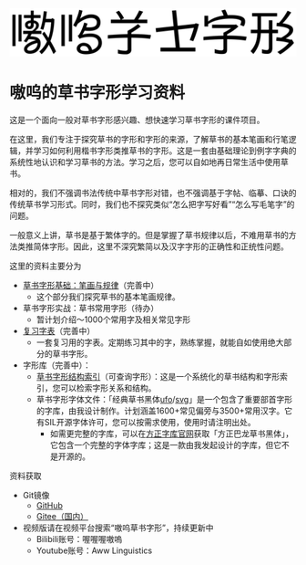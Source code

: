 ![嗷呜草书字形](src/logo.svg)

# 嗷呜的草书字形学习资料

这是一个面向一般对草书字形感兴趣、想快速学习草书字形的课件项目。

在这里，我们专注于探究草书的字形和字形的来源，了解草书的基本笔画和行笔逻辑，并学习如何利用楷书字形类推草书的字形。这是一套由基础理论到例字字典的系统性地认识和学习草书的方法。学习之后，您可以自如地再日常生活中使用草书。

相对的，我们不强调书法传统中草书字形对错，也不强调基于字帖、临摹、口诀的传统草书学习形式。同时，我们也不探究类似“怎么把字写好看”“怎么写毛笔字”的问题。

一般意义上讲，草书是基于繁体字的。但是掌握了草书规律以后，不难用草书的方法类推简体字形。因此，这里不深究繁简以及汉字字形的正确性和正统性问题。

这里的资料主要分为
* [草书字形基础：笔画与规律](lessons-basic/README.md)（完善中）
	* 这个部分我们探究草书的基本笔画规律。
* 草书字形实战：草书常用字形（待办）
	* 暂计划介绍～1000个常用字及相关常见字形
* [复习字表](practice/README.md)（完善中）
	* 一套复习用的字表。定期练习其中的字，熟练掌握，就能自如使用绝大部分的草书字形。
* 字形库（完善中）：
	* [草书字形结构索引](dictionary/README.md)（可查询字形）：这是一个系统化的草书结构和字形索引，您可以检索字形关系和结构。
	* 草书字形字体文件：「经典草书黑体[ufo](src/JingdianCaoshuHeiti.ufo)/[svg](src/JingdianCaoshuHeiti-svg/)」是一个包含了重要部首字形的字库，由我设计制作。计划涵盖1600+常见偏旁与3500+常用汉字。它有SIL开源字体许可，您可以按需求使用，使用时请注明出处。
		* 如需更完整的字库，可以在[方正字库官网](https://www.foundertype.com)获取「方正巴龙草书黑体」，它包含一个完整的字体字库；这是一款由我发起设计的字库，但它不是开源的。

资料获取
* Git镜像
	* [GitHub](https://github.com/Gs-Linguashop/cursive-chinese-learn.git)
	* [Gitee（国内）](https://gitee.com/awwlang/cursive-chinese-learn.git)
* 视频版请在视频平台搜索“嗷呜草书字形”，持续更新中
	* Bilibili账号：喔喔喔嗷嗚
	* Youtube账号：Aww Linguistics